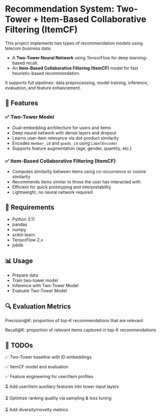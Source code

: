 # Recommendation System: Two-Tower + Item-Based Collaborative Filtering (ItemCF)

This project implements two types of recommendation models using telecom business data:
- A **Two-Tower Neural Network** using TensorFlow for deep learning-based recall.
- An **Item-Based Collaborative Filtering (ItemCF)** model for fast heuristic-based recommendation.

It supports full pipelines: data preprocessing, model training, inference, evaluation, and feature enhancement.


## 🚀 Features

### ✅ Two-Tower Model
- Dual-embedding architecture for users and items
- Deep neural network with dense layers and dropout
- Learns user-item relevance via dot-product similarity
- Encodes `member_id` and `goods_id` using `LabelEncoder`
- Supports feature augmentation (age, gender, quantity, etc.)

### ✅ Item-Based Collaborative Filtering (ItemCF)
- Computes similarity between items using co-occurrence or cosine similarity
- Recommends items similar to those the user has interacted with
- Efficient for quick prototyping and interpretability
- Lightweight, no neural network required

## 🧪 Requirements

- Python 3.11
- pandas
- numpy
- scikit-learn
- TensorFlow 2.x
- joblib


## 📊 Usage

- Prepare data
- Train two-tower model
- Inference with Two-Tower Model
- Evaluate Two-Tower Model

## 🔍 Evaluation Metrics

Precision@K: proportion of top-K recommendations that are relevant

Recall@K: proportion of relevant items captured in top-K recommendations

## 🧠 TODOs
✅ Two-Tower baseline with ID embeddings

✅ ItemCF model and evaluation

✅ Feature engineering for user/item profiles

⏳ Add user/item auxiliary features into tower input layers

⏳ Optimize ranking quality via sampling & loss tuning

⏳ Add diversity/novelty metrics
